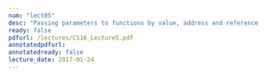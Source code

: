 ```yaml
---
num: "lect05"
desc: "Passing parameters to functions by value, address and reference, passing parameters to programs"
ready: false
pdfurl: /lectures/CS16_Lecture5.pdf
annotatedpdfurl: 
annotatedready: false
lecture_date: 2017-01-24 
---
```



